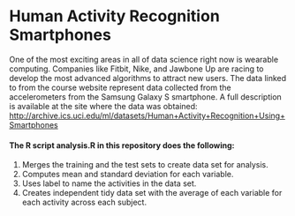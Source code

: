 # Human Activity Recognition Smartphones
One of the most exciting areas in all of data science right now is wearable computing. Companies like Fitbit, Nike, and Jawbone Up are racing to develop the most advanced algorithms to attract new users. The data linked to from the course website represent data collected from the accelerometers from the Samsung Galaxy S smartphone. A full description is available at the site where the data was obtained: http://archive.ics.uci.edu/ml/datasets/Human+Activity+Recognition+Using+Smartphones

#### The R script analysis.R in this repository does the following:
1. Merges the training and the test sets to create data set for analysis.
2. Computes mean and standard deviation for each variable.
3. Uses label to name the activities in the data set.
4. Creates independent tidy data set with the average of each variable for each activity across each subject.

